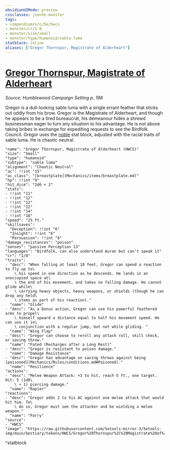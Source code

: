 ```yaml
---
obsidianUIMode: preview
cssclasses: json5e-monster
tags:
- compendium/src/5e/hwcs
- monster/cr/1-8
- monster/size/small
- monster/type/humanoid/sable-luma
statblock: inline
aliases: ["Gregor Thornspur, Magistrate of Alderheart"]
---
```

# [Gregor Thornspur, Magistrate of Alderheart](Mechanics\bestiary\npc/gregor-thornspur-magistrate-of-alderheart-hwcs.md)
*Source: Humblewood Campaign Setting p. 198*  

Gregor is a dull-looking sable luma with a single errant feather that sticks out oddly from his brow. Gregor is the Magistrate of Alderheart, and though he appears to be a tired bureaucrat, his demeanour hides a shrewd businessman eager to turn any situation to his advantage. He is not above taking bribes in exchange for expediting requests to see the Birdfolk Council. Gregor uses the [noble](Mechanics/bestiary/humanoid/noble.md) stat block, adjusted with the racial traits of sable luma. He is chaotic neutral.

```statblock
"name": "Gregor Thornspur, Magistrate of Alderheart (HWCS)"
"size": "Small"
"type": "humanoid"
"subtype": "sable luma"
"alignment": "Chaotic Neutral"
"ac": !!int "15"
"ac_class": "[breastplate](Mechanics/items/breastplate.md)"
"hp": !!int "9"
"hit_dice": "2d6 + 2"
"stats":
- !!int "11"
- !!int "12"
- !!int "12"
- !!int "12"
- !!int "14"
- !!int "18"
"speed": "25 ft."
"skillsaves":
  "Deception": !!int "6"
  "Insight": !!int "6"
  "Persuasion": !!int "6"
"damage_resistances": "poison"
"senses": "passive Perception 13"
"languages": "Birdfolk, can also understand Auran but can't speak it"
"cr": "1/8"
"traits":
- "desc": "When falling at least 10 feet, Gregor can spend a reaction to fly up to\
    \ his speed in one direction as he descends. He lands in an unoccupied space at\
    \ the end of his movement, and takes no falling damage. He cannot glide while\
    \ carrying heavy objects, heavy weapons, or shields (though he can drop any held\
    \ items as part of his reaction)."
  "name": "Glide"
- "desc": "As a bonus action, Gregor can use his powerful feathered arms to propel\
    \ himself upward a distance equal to half his movement speed. He can use it in\
    \ conjunction with a regular jump, but not while gliding. "
  "name": "Wing Flap"
- "desc": "Gregor can choose to reroll any attack roll, skill check, or saving throw."
  "name": "Fated (Recharges after a Long Rest)"
- "desc": "Gregor is resistant to poison damage."
  "name": "Damage Resistance"
- "desc": "Gregor has advantage on saving throws against being [poisoned](Mechanics/Rules/conditions.md#Poisoned)."
  "name": "Resilience"
"actions":
- "desc": "Melee Weapon Attack: +3 to hit, reach 5 ft., one target. Hit: 5 (1d8\
    \ + 1) piercing damage."
  "name": "Rapier"
"reactions":
- "desc": "Gregor adds 2 to his AC against one melee attack that would hit him. To\
    \ do so, Gregor must see the attacker and be wielding a melee weapon."
  "name": "Parry"
"source":
- "HWCS"
"image": "https://raw.githubusercontent.com/5etools-mirror-3/5etools-img/main/bestiary/tokens/HWCS/Gregor%20Thornspur%2C%20Magistrate%20of%20Alderheart.webp"
```
^statblock